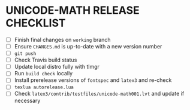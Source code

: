 # UNICODE-MATH RELEASE CHECKLIST

- [ ] Finish final changes on `working` branch
- [ ] Ensure `CHANGES.md` is up-to-date with a new version number
- [ ] `git push`
- [ ] Check Travis build status
- [ ] Update local distro fully with tlmgr
- [ ] Run `build check` locally
- [ ] Install prerelease versions of `fontspec` and `latex3` and re-check
- [ ] `texlua autorelease.lua`
- [ ] Check `latex3/contrib/testfiles/unicode-math001.lvt` and update if necessary
